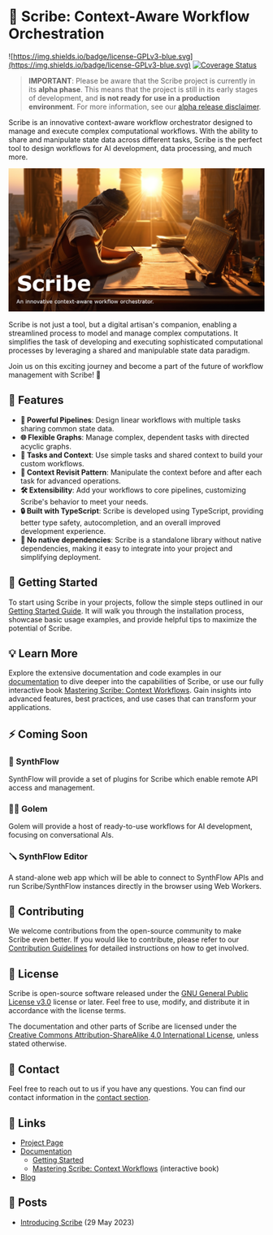 # **📜 Scribe: Context-Aware Workflow Orchestration**

![https://img.shields.io/badge/license-GPLv3-blue.svg](https://img.shields.io/badge/license-GPLv3-blue.svg)
[![Coverage Status](https://coveralls.io/repos/github/WeCanDoBetter/scribe/badge.svg)](https://coveralls.io/github/WeCanDoBetter/scribe)

> **IMPORTANT**: Please be aware that the Scribe project is currently in its
> **alpha phase**. This means that the project is still in its early stages of
> development, and **is not ready for use in a production environment**. For
> more information, see our [alpha release disclaimer](ALPHA.md).

Scribe is an innovative context-aware workflow orchestrator designed to manage
and execute complex computational workflows. With the ability to share and
manipulate state data across different tasks, Scribe is the perfect tool to
design workflows for AI development, data processing, and much more.

![Scribe](./.github/img/scribe-text.png)

Scribe is not just a tool, but a digital artisan's companion, enabling a
streamlined process to model and manage complex computations. It simplifies the
task of developing and executing sophisticated computational processes by
leveraging a shared and manipulable state data paradigm.

Join us on this exciting journey and become a part of the future of workflow
management with Scribe! 🥳

## 🎉 Features

- **🚀 Powerful Pipelines**: Design linear workflows with multiple tasks sharing
  common state data.
- **🌐 Flexible Graphs**: Manage complex, dependent tasks with directed acyclic
  graphs.
- **🧩 Tasks and Context**: Use simple tasks and shared context to build your
  custom workflows.
- **🔄 Context Revisit Pattern**: Manipulate the context before and after each
  task for advanced operations.
- **🛠️ Extensibility**: Add your workflows to core pipelines, customizing
  Scribe's behavior to meet your needs.
- **🔒 Built with TypeScript**: Scribe is developed using TypeScript, providing
  better type safety, autocompletion, and an overall improved development experience.
- **💪 No native dependencies**: Scribe is a standalone library without native dependencies,
  making it easy to integrate into your project and simplifying deployment.

<!-- - **📊 Performance Measurements**: Track the performance of your pipelines and
  tasks for optimization. -->

## 🚀 Getting Started

To start using Scribe in your projects, follow the simple steps outlined in our
[Getting Started Guide](https://WeCanDoBetter.gihub.io/scribe/docs/getting-started/introduction). It will walk you through the installation
process, showcase basic usage examples, and provide helpful tips to maximize the
potential of Scribe.

## 💡 Learn More

Explore the extensive documentation and code examples in our
[documentation](https://WeCanDoBetter.gihub.io/scribe/docs/getting-started/introduction) to dive deeper into the capabilities of Scribe, or use
our fully interactive book
[Mastering Scribe: Context Workflows](https://WeCanDoBetter.gihub.io/scribe). Gain insights
into advanced features, best practices, and use cases that can transform your
applications.

## ⚡ Coming Soon

### 🌊 SynthFlow

SynthFlow will provide a set of plugins for Scribe which enable remote API
access and management.

### 🙋‍♂️ Golem

Golem will provide a host of ready-to-use workflows for AI development, focusing
on conversational AIs.

### 🪛 SynthFlow Editor

A stand-alone web app which will be able to connect to SynthFlow APIs and run
Scribe/SynthFlow instances directly in the browser using Web Workers.

## 🤝 Contributing

We welcome contributions from the open-source community to make Scribe even
better. If you would like to contribute, please refer to our
[Contribution Guidelines](CONTRIBUTING.md) for detailed instructions on how to
get involved.

## 📄 License

Scribe is open-source software released under the
[GNU General Public License v3.0](https://www.gnu.org/licenses/gpl-3.0.en.html)
license or later. Feel free to use, modify, and distribute it in accordance with
the license terms.

The documentation and other parts of Scribe are licensed under the
[Creative Commons Attribution-ShareAlike 4.0 International License](http://creativecommons.org/licenses/by-sa/4.0/),
unless stated otherwise.

## 📧 Contact

Feel free to reach out to us if you have any questions. You can find our contact
information in the [contact section](CONTACT.md).

## 🔗 Links

- [Project Page](https://www.wcdb.life/scribe)
- [Documentation](https://WeCanDoBetter.gihub.io/scribe)
  - [Getting Started](https://WeCanDoBetter.gihub.io/scribe/docs/getting-started/introduction)
  - [Mastering Scribe: Context Workflows](/docs/mastering-scribe) (interactive
    book)
- [Blog](https://www.wcdb.life/blog)

## 📰 Posts

- [Introducing Scribe](https://www.wcdb.life/blog/introducing-scribe) (29
  May 2023)
